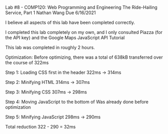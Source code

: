Lab #8 - COMP120: Web Programming and Engineering
The Ride-Hailing Service, Part 1
Nathan Wang
Due 6/16/2021

I believe all aspects of this lab have been completed correctly.

I completed this lab completely on my own, and I only consulted Piazza (for the API key) and the Google Maps JavaScript API Tutorial

This lab was completed in roughly 2 hours.

Optimization:
Before optimizing, there was a total of 638kB transferred over the course of 322ms

Step 1: Loading CSS first in the header
322ms -> 314ms

Step 2: Minifying HTML
314ms -> 307ms

Step 3: Minifying CSS
307ms -> 298ms

Step 4: Moving JavaScript to the bottom of <body>
Was already done before optimization

Step 5: Minifying JavaScript
298ms -> 290ms

Total reduction 322 - 290 = 32ms
